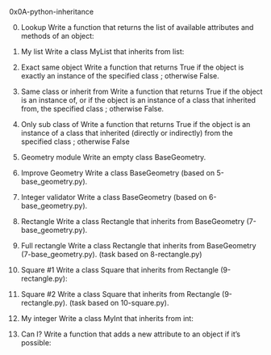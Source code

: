 0x0A-python-inheritance

0. Lookup
Write a function that returns the list of available attributes and methods of an object:

1. My list
Write a class MyList that inherits from list:

2. Exact same object
Write a function that returns True if the object is exactly an instance of the specified class ; otherwise False.

3. Same class or inherit from
Write a function that returns True if the object is an instance of, or if the object is an instance of a class that inherited from, the specified class ; otherwise False.

4. Only sub class of
Write a function that returns True if the object is an instance of a class that inherited (directly or indirectly) from the specified class ; otherwise False

5. Geometry module
Write an empty class BaseGeometry.

6. Improve Geometry
Write a class BaseGeometry (based on 5-base_geometry.py).

7. Integer validator
Write a class BaseGeometry (based on 6-base_geometry.py).

8. Rectangle
Write a class Rectangle that inherits from BaseGeometry (7-base_geometry.py).

9. Full rectangle
Write a class Rectangle that inherits from BaseGeometry (7-base_geometry.py). (task based on 8-rectangle.py)

10. Square #1
Write a class Square that inherits from Rectangle (9-rectangle.py):

11. Square #2
Write a class Square that inherits from Rectangle (9-rectangle.py). (task based on 10-square.py).

12. My integer
Write a class MyInt that inherits from int:

13. Can I?
Write a function that adds a new attribute to an object if it’s possible:
